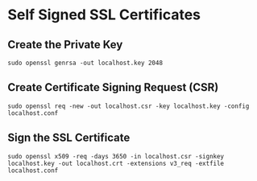 # Self Signed SSL Certificates

## Create the Private Key
`sudo openssl genrsa -out localhost.key 2048`

## Create Certificate Signing Request (CSR)
`sudo openssl req -new -out localhost.csr -key localhost.key -config localhost.conf`

## Sign the SSL Certificate
`sudo openssl x509 -req -days 3650 -in localhost.csr -signkey localhost.key -out localhost.crt -extensions v3_req -extfile localhost.conf`